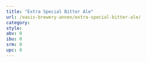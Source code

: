 ```yaml
---
title: "Extra Special Bitter Ale"
url: /oasis-brewery-annex/extra-special-bitter-ale/
category: 
style: 
abv: 0
ibu: 0
srm: 0
upc: 0
---
```


